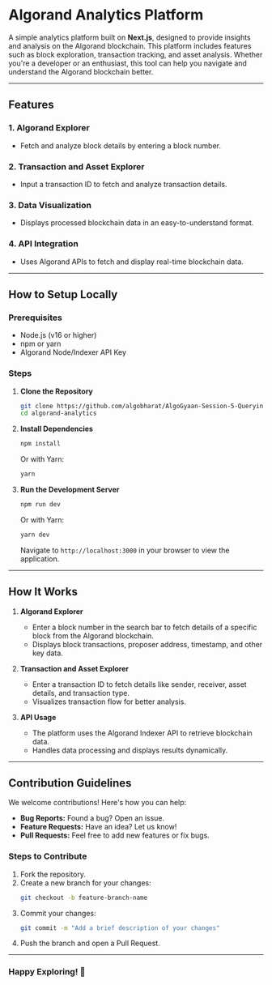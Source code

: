 # Algorand Analytics Platform  

A simple analytics platform built on **Next.js**, designed to provide insights and analysis on the Algorand blockchain. This platform includes features such as block exploration, transaction tracking, and asset analysis. Whether you're a developer or an enthusiast, this tool can help you navigate and understand the Algorand blockchain better.  

---

## Features  

### 1. **Algorand Explorer**  
   - Fetch and analyze block details by entering a block number.  

### 2. **Transaction and Asset Explorer**  
   - Input a transaction ID to fetch and analyze transaction details.  

### 3. **Data Visualization**  
   - Displays processed blockchain data in an easy-to-understand format.  

### 4. **API Integration**  
   - Uses Algorand APIs to fetch and display real-time blockchain data.  

---

## How to Setup Locally  

### Prerequisites  
- Node.js (v16 or higher)  
- npm or yarn  
- Algorand Node/Indexer API Key  

### Steps  

1. **Clone the Repository**  
   ```bash  
   git clone https://github.com/algobharat/AlgoGyaan-Session-5-Querying-Blockchain-for-Analytics.git  
   cd algorand-analytics  
   ```  

2. **Install Dependencies**  
   ```bash  
   npm install  
   ```  
   Or with Yarn:  
   ```bash  
   yarn  
   ```  
 

3. **Run the Development Server**  
   ```bash  
   npm run dev  
   ```  
   Or with Yarn:  
   ```bash  
   yarn dev  
   ```  
   Navigate to `http://localhost:3000` in your browser to view the application.  

---

## How It Works  

1. **Algorand Explorer**  
   - Enter a block number in the search bar to fetch details of a specific block from the Algorand blockchain.  
   - Displays block transactions, proposer address, timestamp, and other key data.  

2. **Transaction and Asset Explorer**  
   - Enter a transaction ID to fetch details like sender, receiver, asset details, and transaction type.  
   - Visualizes transaction flow for better analysis.  

3. **API Usage**  
   - The platform uses the Algorand Indexer API to retrieve blockchain data.  
   - Handles data processing and displays results dynamically.  

---

## Contribution Guidelines  

We welcome contributions! Here's how you can help:  
- **Bug Reports:** Found a bug? Open an issue.  
- **Feature Requests:** Have an idea? Let us know!  
- **Pull Requests:** Feel free to add new features or fix bugs.  

### Steps to Contribute  

1. Fork the repository.  
2. Create a new branch for your changes:  
   ```bash  
   git checkout -b feature-branch-name  
   ```  
3. Commit your changes:  
   ```bash  
   git commit -m "Add a brief description of your changes"  
   ```  
4. Push the branch and open a Pull Request.  

---

### Happy Exploring! 🚀  